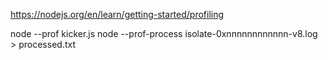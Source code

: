 https://nodejs.org/en/learn/getting-started/profiling

node --prof kicker.js
node --prof-process isolate-0xnnnnnnnnnnnn-v8.log > processed.txt

